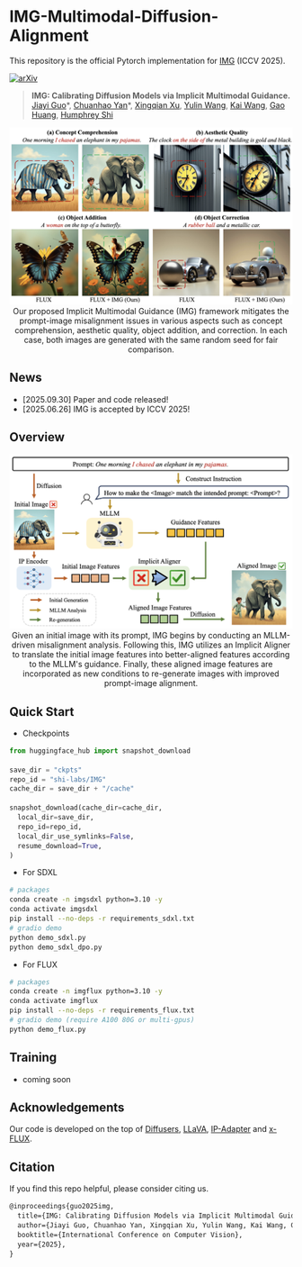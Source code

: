 # IMG-Multimodal-Diffusion-Alignment

This repository is the official Pytorch implementation for [IMG](https://arxiv.org/abs/2509.26231) (ICCV 2025).

[![arXiv](https://img.shields.io/badge/arXiv-IMG-b31b1b.svg)](https://arxiv.org/abs/2509.26231) 

> **IMG: Calibrating Diffusion Models via Implicit Multimodal Guidance.**  
> [Jiayi Guo](https://www.jiayiguo.net)\*,
> [Chuanhao Yan](https://openreview.net/profile?id=~Chuanhao_Yan1)\*,
> [Xingqian Xu](https://scholar.google.com/citations?user=s1X82zMAAAAJ&hl=zh-CN&oi=ao),
> [Yulin Wang](https://openreview.net/profile?id=~Yulin_Wang1),
> [Kai Wang](https://kaiwang.com),
> [Gao Huang](https://www.gaohuang.net),
> [Humphrey Shi](https://www.humphreyshi.com)

<p align="center">
<img src="assets/teaser.png" width="1080px"/>
Our proposed Implicit Multimodal Guidance (IMG) framework mitigates the prompt-image misalignment issues in various aspects such as concept comprehension, aesthetic quality, object addition, and correction. In each case, both images are generated with the same random seed for fair comparison.
</p>

## News
- [2025.09.30] Paper and code released!
- [2025.06.26] IMG is accepted by ICCV 2025!

## Overview

<p align="center">
<img src="assets/overview.png" width="1080px"/>
Given an initial image with its prompt, IMG begins by conducting an MLLM-driven misalignment analysis. Following this, IMG utilizes an Implicit Aligner to translate the initial image features into better-aligned features according to the MLLM's guidance. Finally, these aligned image features are incorporated as new conditions to re-generate images with improved prompt-image alignment.
</p>

## Quick Start


- Checkpoints
```python
from huggingface_hub import snapshot_download

save_dir = "ckpts"
repo_id = "shi-labs/IMG"
cache_dir = save_dir + "/cache"

snapshot_download(cache_dir=cache_dir,
  local_dir=save_dir,
  repo_id=repo_id,
  local_dir_use_symlinks=False,
  resume_download=True,
)
```

- For SDXL
```bash
# packages
conda create -n imgsdxl python=3.10 -y
conda activate imgsdxl
pip install --no-deps -r requirements_sdxl.txt
# gradio demo
python demo_sdxl.py
python demo_sdxl_dpo.py
```

- For FLUX
```bash
# packages
conda create -n imgflux python=3.10 -y
conda activate imgflux
pip install --no-deps -r requirements_flux.txt
# gradio demo (require A100 80G or multi-gpus)
python demo_flux.py
```

## Training
- coming soon

## Acknowledgements

Our code is developed on the top of [Diffusers](https://github.com/huggingface/diffusers), [LLaVA](https://github.com/haotian-liu/LLaVA), [IP-Adapter](https://github.com/tencent-ailab/IP-Adapter) and [x-FLUX](https://github.com/XLabs-AI/x-flux).

## Citation

If you find this repo helpful, please consider citing us.

```latex
@inproceedings{guo2025img,
  title={IMG: Calibrating Diffusion Models via Implicit Multimodal Guidance.},
  author={Jiayi Guo, Chuanhao Yan, Xingqian Xu, Yulin Wang, Kai Wang, Gao Huang, Humphrey Shi},
  booktitle={International Conference on Computer Vision},
  year={2025},
}
```

